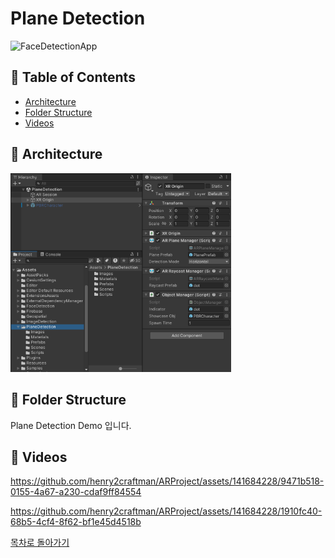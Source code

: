 # Plane Detection
<img src="/Images/planeDetectionApp.jpg" width="25%" height="30%" title="px(픽셀) 크기 설정" alt="FaceDetectionApp"></img>

<h2 id="table-of-contents">📝 Table of Contents</h2>

- [Architecture](#architecture)
- [Folder Structure](#folder-structure)
- [Videos](#videos)


<h2 id="architecture">🌠 Architecture</h2>
<img src="/Images/planeDetection1.png" width="70%" height="70%" title="px(픽셀) 크기 설정" alt="Plane Detection"></img>

<h2 id="folder-structure">🌠 Folder Structure</h2>
 Plane Detection Demo 입니다.

<h2 id="videos">🌠 Videos</h3>

https://github.com/henry2craftman/ARProject/assets/141684228/9471b518-0155-4a67-a230-cdaf9ff84554


https://github.com/henry2craftman/ARProject/assets/141684228/1910fc40-68b5-4cf4-8f62-bf1e45d4518b



[목차로 돌아가기](#table-of-contents)
